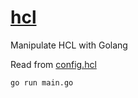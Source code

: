 # [hcl](https://github.com/hashicorp/hcl)

Manipulate HCL with Golang

Read from [config.hcl](config.hcl)

```
go run main.go
```
